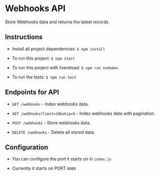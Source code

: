 # Webhooks API

Store Webhooks data and returns the latest records.

## Instructions

* Install all project dependencies: `$ npm install`

* To run this project: `$ npm start`

* To run this project with livereload: `$ npm run nodemon`

* To run the tests: `$ npm run test`

## Endpoints for API

* `GET /webhooks` - Index webhooks data.

* `GET /webhooks?limit=10&skip=5` - Index webhooks data with pagination.

* `POST /webhooks` - Store webhooks data.

* `DELETE /webhooks` - Delete all stored data.

## Configuration

* You can configure the port it starts on in `index.js`

* Currently it starts on PORT `8080`
